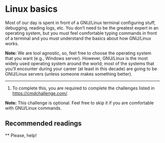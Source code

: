 # Linux basics

Most of our day is spent in front of a GNU/Linux terminal configuring stuff, debugging, reading logs, etc. You don’t need to be the greatest expert in an operating system, but you must feel comfortable typing commands in front of a terminal and you must understand the basics about how GNU/Linux works.  

 
**Note:** We are tool agnostic, so, feel free to choose the operating system that you want (e.g., Windows server). However, GNU/Linux is the most widely used operating system around the world; most of the systems that you’ll encounter during your career (at least in this decade) are going to be GNU/Linux servers (unless someone makes something better). 

---
1. To complete this, you are required to complete the challenges listed in  https://cmdchallenge.com/.  

**Note:** This challenge is optional. Feel free to skip it if you are comfortable with GNU/Linux commands. 


## Recommended readings

** Please, help!

